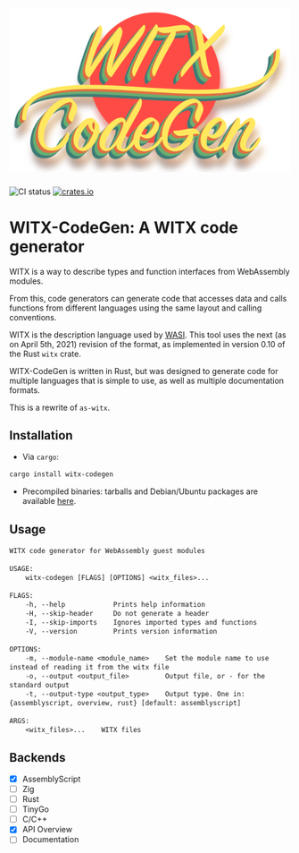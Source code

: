 ![WITX code generator](logo.png)
================================

![CI status](https://github.com/jedisct1/witx-codegen/actions/workflows/ci.yml/badge.svg)
[![crates.io](https://img.shields.io/crates/v/witx-codegen.svg)](https://crates.io/crates/witx-codegen)

# WITX-CodeGen: A WITX code generator

WITX is a way to describe types and function interfaces from WebAssembly modules.

From this, code generators can generate code that accesses data and calls functions from different languages using the same layout and calling conventions.

WITX is the description language used by [WASI](https://wasi.dev). This tool uses the next (as on April 5th, 2021) revision of the format, as implemented in version 0.10 of the Rust `witx` crate.

WITX-CodeGen is written in Rust, but was designed to generate code for multiple languages that is simple to use, as well as multiple documentation formats.

This is a rewrite of `as-witx`.

## Installation

* Via `cargo`:

```sh
cargo install witx-codegen
```

* Precompiled binaries: tarballs and Debian/Ubuntu packages are available [here](https://github.com/jedisct1/witx-codegen/releases/latest).

## Usage

```text
WITX code generator for WebAssembly guest modules

USAGE:
    witx-codegen [FLAGS] [OPTIONS] <witx_files>...

FLAGS:
    -h, --help            Prints help information
    -H, --skip-header     Do not generate a header
    -I, --skip-imports    Ignores imported types and functions
    -V, --version         Prints version information

OPTIONS:
    -m, --module-name <module_name>    Set the module name to use instead of reading it from the witx file
    -o, --output <output_file>         Output file, or - for the standard output
    -t, --output-type <output_type>    Output type. One in: {assemblyscript, overview, rust} [default: assemblyscript]

ARGS:
    <witx_files>...    WITX files
```

## Backends

* [X] AssemblyScript
* [ ] Zig
* [ ] Rust
* [ ] TinyGo
* [ ] C/C++
* [X] API Overview
* [ ] Documentation
